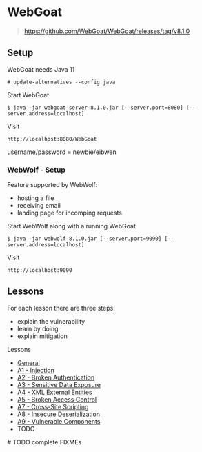 # WebGoat

> https://github.com/WebGoat/WebGoat/releases/tag/v8.1.0

## Setup

WebGoat needs Java 11

`# update-alternatives --config java`

Start WebGoat

`$ java -jar webgoat-server-8.1.0.jar [--server.port=8080] [--server.address=localhost]`

Visit

`http://localhost:8080/WebGoat`

username/password = newbie/eibwen

### WebWolf - Setup

Feature supported by WebWolf:

- hosting a file
- receiving email
- landing page for incomping requests

Start WebWolf along with a running WebGoat

`$ java -jar webwolf-8.1.0.jar [--server.port=9090] [--server.address=localhost]`

Visit

`http://localhost:9090`

## Lessons

For each lesson there are three steps:

- explain the vulnerability
- learn by doing
- explain mitigation

Lessons

- [General](./lessons/README-General.md)
- [A1 - Injection](./lessons/README-A1-Injection.md)
- [A2 - Broken Authentication](./lessons/README-A2-Broken-Authentication.md)
- [A3 - Sensitive Data Exposure](./lessons/README-A3-Sensitive-Data-Exposure.md)
- [A4 - XML External Entities](./lessons/README-A4-XML-External-Entities.md)
- [A5 - Broken Access Control](./lessons/README-A5-Broken-Access-Control.md)
- [A7 - Cross-Site Scripting](./lessons/README-A7-Cross-Site-Scripting.md)
- [A8 - Insecure Deserialization](./lessons/README-A8-Insecure-Deserialization.md)
- [A9 - Vulnerable Components](./lessons/README-A9-Vulnerable-Components.md)
- TODO

\# TODO complete FIXMEs